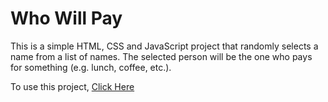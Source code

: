 # Who Will Pay
This is a simple HTML, CSS and JavaScript project that randomly selects a name from a list of names. The selected person will be the one who pays for something (e.g. lunch, coffee, etc.).

  
To use this project, [Click Here](https://pawanak.github.io/who-will-pay/)
